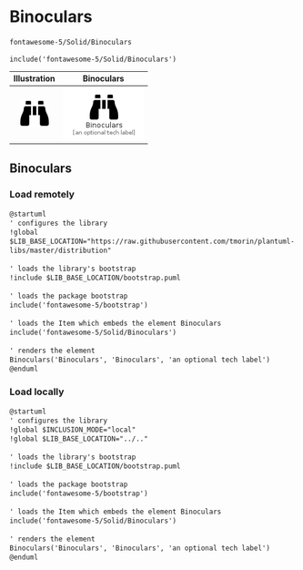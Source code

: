 # Binoculars


```text
fontawesome-5/Solid/Binoculars
```

```text
include('fontawesome-5/Solid/Binoculars')
```



| Illustration | Binoculars |
| :---: | :---: |
| ![illustration for Illustration](../../fontawesome-5/Solid/Binoculars.png) | ![illustration for Binoculars](../../fontawesome-5/Solid/Binoculars.Local.png) |




## Binoculars

### Load remotely
```plantuml
@startuml
' configures the library
!global $LIB_BASE_LOCATION="https://raw.githubusercontent.com/tmorin/plantuml-libs/master/distribution"

' loads the library's bootstrap
!include $LIB_BASE_LOCATION/bootstrap.puml

' loads the package bootstrap
include('fontawesome-5/bootstrap')

' loads the Item which embeds the element Binoculars
include('fontawesome-5/Solid/Binoculars')

' renders the element
Binoculars('Binoculars', 'Binoculars', 'an optional tech label')
@enduml
```

### Load locally
```plantuml
@startuml
' configures the library
!global $INCLUSION_MODE="local"
!global $LIB_BASE_LOCATION="../.."

' loads the library's bootstrap
!include $LIB_BASE_LOCATION/bootstrap.puml

' loads the package bootstrap
include('fontawesome-5/bootstrap')

' loads the Item which embeds the element Binoculars
include('fontawesome-5/Solid/Binoculars')

' renders the element
Binoculars('Binoculars', 'Binoculars', 'an optional tech label')
@enduml
```

